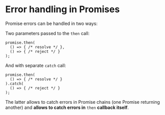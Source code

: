 # Error handling in Promises

Promise errors can be handled in two ways:

Two parameters passed to the `then` call:

```
promise.then(
  () => { /* resolve */ }, 
  () => { /* reject */ }
);
```

And with separate `catch` call:

```
promise.then(
  () => { /* resolve */ }
).catch(
  () => { /* reject */ }
);
```

The latter allows to catch errors in Promise chains (one Promise returning another) and **allows to catch errors in** `then` **callback itself**.
